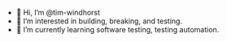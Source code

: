 - 👋 Hi, I’m @tim-windhorst
- 👀 I’m interested in building, breaking, and testing.
- 🌱 I’m currently learning software testing, testing automation.

<!---
tim-windhorst/tim-windhorst is a ✨ special ✨ repository because its `README.md` (this file) appears on your GitHub profile.
You can click the Preview link to take a look at your changes.
--->

